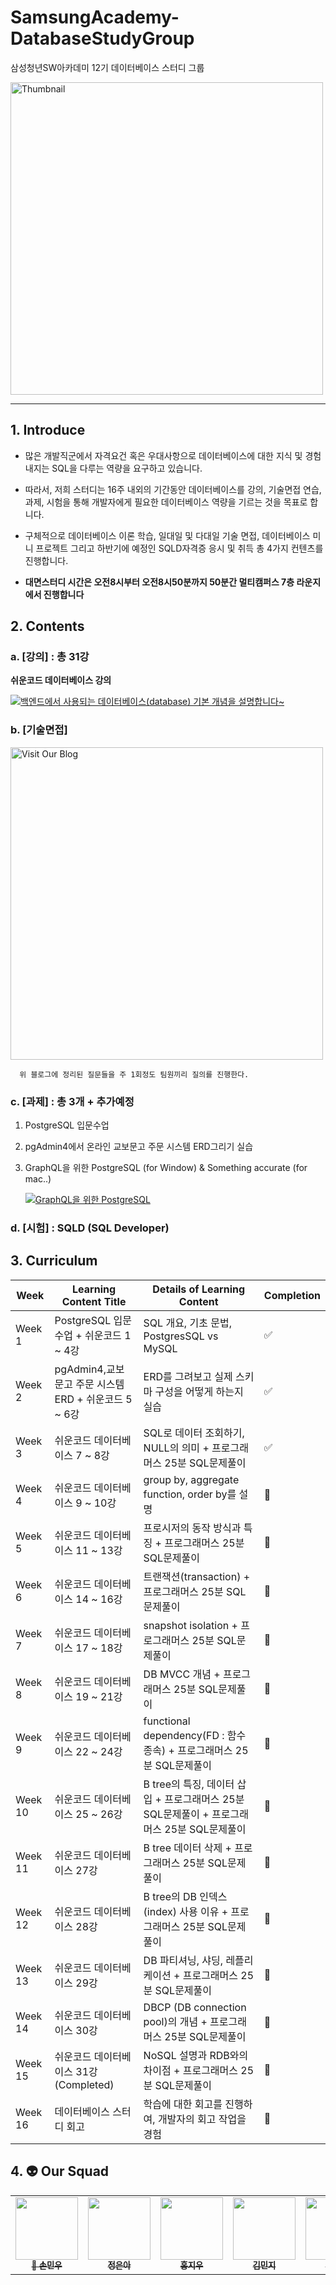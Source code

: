 # SamsungAcademy-DatabaseStudyGroup
삼성청년SW아카데미 12기 데이터베이스 스터디 그룹

<a href="https://your-link-here.com" target="_blank">
  <img src="https://github.com/user-attachments/assets/afd6b48f-1241-438f-9a00-2af8369d61da" alt="Thumbnail" width="500" /></a>

---  
## 1. Introduce

-  많은 개발직군에서 자격요건 혹은 우대사항으로 데이터베이스에 대한 지식 및 경험 내지는 SQL을 다루는 역량을 요구하고 있습니다.

-  따라서, 저희 스터디는 16주 내외의 기간동안 데이터베이스를 강의, 기술면접 연습, 과제, 시험을 통해 개발자에게 필요한 데이터베이스 역량을 기르는 것을 목표로 합니다.

-  구체적으로 데이터베이스 이론 학습, 일대일 및 다대일 기술 면접, 데이터베이스 미니 프로젝트 그리고 하반기에 예정인 SQLD자격증 응시 및 취득 총 4가지 컨텐츠를 진행합니다.

-  **대면스터디 시간은 오전8시부터 오전8시50분까지 50분간 멀티캠퍼스 7층 라운지에서 진행합니다**


## 2. Contents


  ### a. [강의] : 총 31강
  **쉬운코드 데이터베이스 강의**

[![백엔드에서 사용되는 데이터베이스(database) 기본 개념을 설명합니다~](https://img.youtube.com/vi/aL0XXc1yGPs/0.jpg)](https://www.youtube.com/watch?v=aL0XXc1yGPs&list=PLcXyemr8ZeoREWGhhZi5FZs6cvymjIBVe)


### b. [기술면접]<a href="https://dev-coco.tistory.com/158" target="_blank">
  <img src="https://github.com/user-attachments/assets/2bef49b9-3d72-4ce2-a17f-476b5f743f2b" alt="Visit Our Blog" width="500" /></a>

      위 블로그에 정리된 질문들을 주 1회정도 팀원끼리 질의를 진행한다.



  ### c. [과제] : 총 3개 + 추가예정
  

  1. PostgreSQL 입문수업

  2.  pgAdmin4에서 온라인 교보문고 주문 시스템 ERD그리기 실습

  3.  GraphQL을 위한 PostgreSQL  (for Window)   &  Something accurate (for mac..)

        [![GraphQL을 위한 PostgreSQL](https://img.youtube.com/vi/VEuwL_ymefk/0.jpg)](https://www.youtube.com/watch?v=VEuwL_ymefk&list=PLLDrd87CR4wjTCM53gZcffnJmpyAWJERL&index=1)

  
  ### d. [시험] : SQLD (SQL Developer)



## 3. Curriculum


| Week    | Learning Content Title        | Details of Learning Content                        | Completion   |
|---------|-------------------------------|----------------------------------------------------|--------------|
| Week 1  | PostgreSQL 입문수업 + 쉬운코드 1 ~ 4강     | SQL 개요, 기초 문법, PostgresSQL vs MySQL     | ✅           |
| Week 2  | pgAdmin4,교보문고 주문 시스템 ERD + 쉬운코드 5 ~ 6강   | ERD를 그려보고 실제 스키마 구성을 어떻게 하는지 실습   | ✅            |
| Week 3  | 쉬운코드 데이터베이스 7 ~ 8강 | SQL로 데이터 조회하기, NULL의 의미 + 프로그래머스 25분 SQL문제풀이   | ✅           |
| Week 4  | 쉬운코드 데이터베이스 9 ~ 10강 | group by, aggregate function, order by를 설명  | 📅          |
| Week 5  | 쉬운코드 데이터베이스 11 ~ 13강 | 프로시저의 동작 방식과 특징 + 프로그래머스 25분 SQL문제풀이  | 📅          |
| Week 6  | 쉬운코드 데이터베이스 14 ~ 16강 | 트랜잭션(transaction) + 프로그래머스 25분 SQL문제풀이     | 📅          |
| Week 7  | 쉬운코드 데이터베이스 17 ~ 18강 | snapshot isolation + 프로그래머스 25분 SQL문제풀이| 📅          |
| Week 8  | 쉬운코드 데이터베이스 19 ~ 21강 |  DB MVCC 개념 + 프로그래머스 25분 SQL문제풀이    | 📅          |
| Week 9  | 쉬운코드 데이터베이스 22 ~ 24강 | functional dependency(FD : 함수 종속) + 프로그래머스 25분 SQL문제풀이     | 📅          |
| Week 10  | 쉬운코드 데이터베이스 25 ~ 26강 | B tree의 특징, 데이터 삽입 + 프로그래머스 25분 SQL문제풀이  + 프로그래머스 25분 SQL문제풀이       | 📅          |
| Week 11  | 쉬운코드 데이터베이스 27강 |  B tree 데이터 삭제 + 프로그래머스 25분 SQL문제풀이    | 📅          |
| Week 12  | 쉬운코드 데이터베이스 28강 |   B tree의 DB 인덱스(index) 사용 이유 + 프로그래머스 25분 SQL문제풀이    | 📅          |
| Week 13  | 쉬운코드 데이터베이스 29강 | DB 파티셔닝, 샤딩, 레플리케이션 + 프로그래머스 25분 SQL문제풀이  | 📅          |
| Week 14  | 쉬운코드 데이터베이스 30강 | DBCP (DB connection pool)의 개념 + 프로그래머스 25분 SQL문제풀이 | 📅          |
| Week 15  | 쉬운코드 데이터베이스 31강(Completed) | NoSQL 설명과 RDB와의 차이점 + 프로그래머스 25분 SQL문제풀이   | 📅          |
| Week 16  | 데이터베이스 스터디 회고 | 학습에 대한 회고를 진행하여, 개발자의 회고 작업을 경험 | 📅          |


## 4. 👽 Our Squad

<table>
  <tr>
    <td align="center"><a href="https://github.com/MarkSon-42"><img src="https://avatars.githubusercontent.com/u/84828274?v=4?s=100" width="100px;" alt=""/><br /><sub><b>👑
 손민우</b></sub></a><br /></td>
    <td align="center"><a href="https://github.com/eunah320"><img src="https://avatars.githubusercontent.com/u/66278677?v=4?s=100" width="100px;" alt=""/><br /><sub><b>
정은아</b></sub></a><br /></td>
    <td align="center"><a href="https://github.com/lov-etan"><img src="https://avatars.githubusercontent.com/u/171107738?v=4?s=100" width="100px;" alt=""/><br /><sub><b>
홍지우</b></sub></a><br /></td>
    <td align="center"><a href="https://github.com/minjeeki"><img src="https://avatars.githubusercontent.com/u/148981647?v=4?s=100" width="100px;" alt=""/><br /><sub><b>
김민지</b></sub></a><br /></td>
    <td align="center"><a href="https://github.com/unboxing96"><img src="https://avatars.githubusercontent.com/u/102353544?v=4?s=100" width="100px;" alt=""/><br /><sub><b>
김태현</b></sub></a><br /></td>
    <td align="center"><a href="https://github.com/unboxing96"><img src="https://avatars.githubusercontent.com/u/102353544?v=4?s=100" width="100px;" alt=""/><br /><sub><b>
-</b></sub></a><br /></td>
<td align="center"><a href="https://github.com/unboxing96"><img src="https://avatars.githubusercontent.com/u/102353544?v=4?s=100" width="100px;" alt=""/><br /><sub><b>
-</b></sub></a><br /></td>
    <td align="center"><a href="https://github.com/unboxing96"><img src="https://avatars.githubusercontent.com/u/102353544?v=4?s=100" width="100px;" alt=""/><br /><sub><b>
-</b></sub></a><br /></td>
  </tr>
  </tr>
  </tr>
</table>
